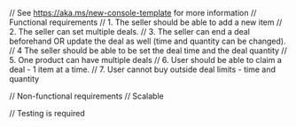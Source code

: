 ﻿// See https://aka.ms/new-console-template for more information
// Functional requirements
// 1. The seller should be able to add a new item
// 2. The seller can set multiple deals.
// 3. The seller can end a deal beforehand OR update the deal as well (time and quantity can be changed).
// 4  The seller should be able to be set the deal time and the deal quantity
// 5. One product can have multiple deals
// 6. User should be able to claim a deal - 1 item at a time.
// 7. User cannot buy outside deal limits - time and quantity

// Non-functional requirements
// Scalable

// Testing is required
